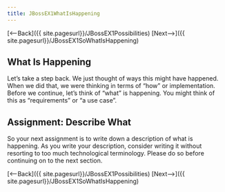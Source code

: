 ```yaml
---
title: JBossEX1WhatIsHappening
---
```

[<--Back]({{ site.pagesurl}}/JBossEX1Possibilities) [Next-->]({{ site.pagesurl}}/JBossEX1SoWhatIsHappening)

## What Is Happening
Let’s take a step back. We just thought of ways this might have happened. When we did that, we were thinking in terms of “how” or implementation. Before we continue, let’s think of “what” is happening. You might think of this as “requirements” or “a use case”.

## Assignment: Describe What
So your next assignment is to write down a description of what is happening. As you write your description, consider writing it without resorting to too much technological terminology. Please do so before continuing on to the next section.

[<--Back]({{ site.pagesurl}}/JBossEX1Possibilities) [Next-->]({{ site.pagesurl}}/JBossEX1SoWhatIsHappening)
